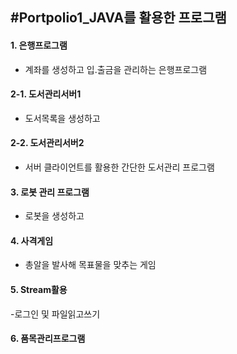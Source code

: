 #Portpolio1_JAVA를 활용한 프로그램
-
#### 1. 은행프로그램
- 계좌를 생성하고 입.출금을 관리하는 은행프로그램
#### 2-1. 도서관리서버1
- 도서목록을 생성하고
#### 2-2. 도서관리서버2
- 서버 클라이언트를 활용한 간단한 도서관리 프로그램
#### 3. 로봇 관리 프로그램
- 로봇을 생성하고
#### 4. 사격게임
- 총알을 발사해 목표물을 맞추는 게임
#### 5. Stream활용
-로그인 및 파일읽고쓰기
#### 6. 품목관리프로그램

